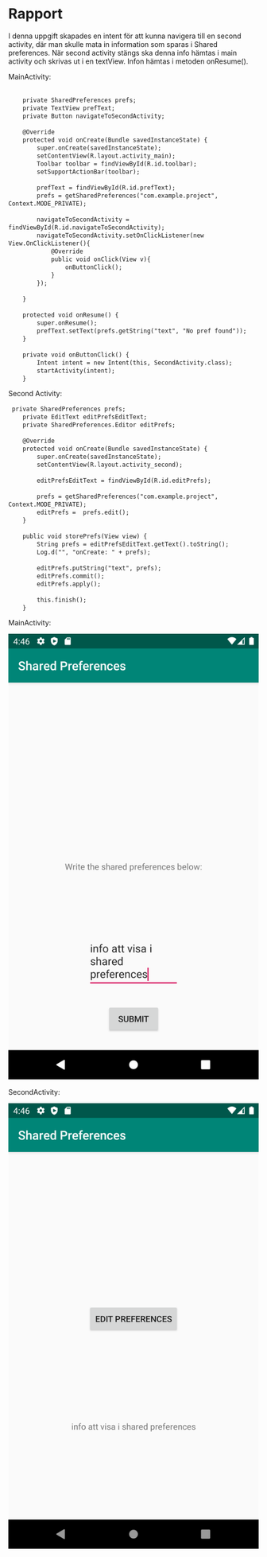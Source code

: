 
# Rapport

I denna uppgift skapades en intent för att kunna navigera till en second activity, där man skulle mata in information
som sparas i Shared preferences. När second activity stängs ska denna info hämtas i main activity och skrivas ut i en textView. Infon
hämtas i metoden onResume().


MainActivity:

```

    private SharedPreferences prefs;
    private TextView prefText;
    private Button navigateToSecondActivity;

    @Override
    protected void onCreate(Bundle savedInstanceState) {
        super.onCreate(savedInstanceState);
        setContentView(R.layout.activity_main);
        Toolbar toolbar = findViewById(R.id.toolbar);
        setSupportActionBar(toolbar);

        prefText = findViewById(R.id.prefText);
        prefs = getSharedPreferences("com.example.project", Context.MODE_PRIVATE);

        navigateToSecondActivity = findViewById(R.id.navigateToSecondActivity);
        navigateToSecondActivity.setOnClickListener(new View.OnClickListener(){
            @Override
            public void onClick(View v){
                onButtonClick();
            }
        });

    }

    protected void onResume() {
        super.onResume();
        prefText.setText(prefs.getString("text", "No pref found"));
    }

    private void onButtonClick() {
        Intent intent = new Intent(this, SecondActivity.class);
        startActivity(intent);
    }

```


Second Activity:

```
 private SharedPreferences prefs;
    private EditText editPrefsEditText;
    private SharedPreferences.Editor editPrefs;

    @Override
    protected void onCreate(Bundle savedInstanceState) {
        super.onCreate(savedInstanceState);
        setContentView(R.layout.activity_second);

        editPrefsEditText = findViewById(R.id.editPrefs);

        prefs = getSharedPreferences("com.example.project", Context.MODE_PRIVATE);
        editPrefs =  prefs.edit();
    }

    public void storePrefs(View view) {
        String prefs = editPrefsEditText.getText().toString();
        Log.d("", "onCreate: " + prefs);

        editPrefs.putString("text", prefs);
        editPrefs.commit();
        editPrefs.apply();

        this.finish();
    }

```


MainActivity:

![](secondActivity.png)


SecondActivity:

![](mainActivity.png)


